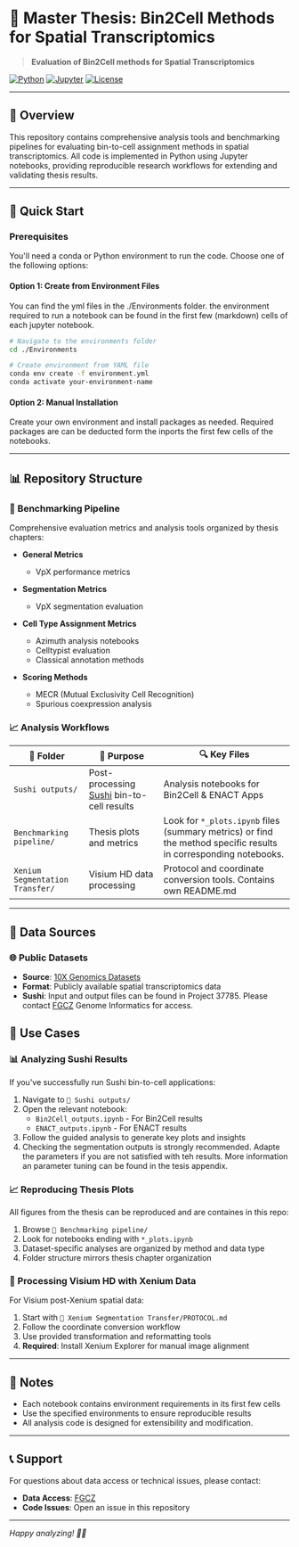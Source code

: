 # 🧬 Master Thesis: Bin2Cell Methods for Spatial Transcriptomics

> **Evaluation of Bin2Cell methods for Spatial Transcriptomics**

[![Python](https://img.shields.io/badge/Python-3.10+-blue.svg)](https://python.org)
[![Jupyter](https://img.shields.io/badge/Jupyter-Notebooks-orange.svg)](https://jupyter.org)
[![License](https://img.shields.io/badge/License-MIT-green.svg)](LICENSE)

---

## 📖 Overview

This repository contains comprehensive analysis tools and benchmarking pipelines for evaluating bin-to-cell assignment methods in spatial transcriptomics. All code is implemented in Python using Jupyter notebooks, providing reproducible research workflows for extending and validating thesis results.

---

## 🚀 Quick Start

### Prerequisites

You'll need a conda or Python environment to run the code. Choose one of the following options:

#### Option 1: Create from Environment Files
You can find the yml files in the ./Environments folder. the environment required to run a notebook can be found in the first few (markdown) cells of each jupyter notebook.
```bash
# Navigate to the environments folder
cd ./Environments

# Create environment from YAML file
conda env create -f environment.yml
conda activate your-environment-name
```

#### Option 2: Manual Installation
Create your own environment and install packages as needed. Required packages are can be deducted form the inports the first few cells of the notebooks.

---

## 📊 Repository Structure

### 🔬 Benchmarking Pipeline
Comprehensive evaluation metrics and analysis tools organized by thesis chapters:
- **General Metrics**
  - VpX performance metrics
  
- **Segmentation Metrics**
  - VpX segmentation evaluation

- **Cell Type Assignment Metrics**
  - Azimuth analysis notebooks
  - Celltypist evaluation
  - Classical annotation methods
  
- **Scoring Methods**
  - MECR (Mutual Exclusivity Cell Recognition)
  - Spurious coexpression analysis


### 📈 Analysis Workflows

| 📁 Folder | 🎯 Purpose | 🔍 Key Files |
|-----------|------------|--------------|
| `Sushi outputs/` | Post-processing [Sushi](https://fgcz-sushi.uzh.ch/) bin-to-cell results | Analysis notebooks for Bin2Cell & ENACT Apps|
| `Benchmarking pipeline/` | Thesis plots and metrics | Look for `*_plots.ipynb` files (summary metrics) or find the method specific results in corresponding notebooks.|
| `Xenium Segmentation Transfer/` | Visium HD data processing | Protocol and coordinate conversion tools. Contains own README.md |

---

## 📁 Data Sources

### 🌐 Public Datasets
- **Source**: [10X Genomics Datasets](https://www.10xgenomics.com/resources/datasets)
- **Format**: Publicly available spatial transcriptomics data
- **Sushi**: Input and output files can be found in Project 37785. Please contact [FGCZ](https://fgcz.ch/) Genome Informatics for access.

## 🎯 Use Cases

### 📊 Analyzing Sushi Results
If you've successfully run Sushi bin-to-cell applications:

1. Navigate to `📁 Sushi outputs/`
2. Open the relevant notebook:
   - `Bin2Cell_outputs.ipynb` - For Bin2Cell results
   - `ENACT_outputs.ipynb` - For ENACT results
3. Follow the guided analysis to generate key plots and insights
4. Checking the segmentation outputs is strongly recommended. Adapte the parameters if you are not satisfied with teh results. More information an parameter tuning can be found in the tesis appendix.

### 📈 Reproducing Thesis Plots
All figures from the thesis can be reproduced and are containes in this repo:

1. Browse `📁 Benchmarking pipeline/`
2. Look for notebooks ending with `*_plots.ipynb`
3. Dataset-specific analyses are organized by method and data type
4. Folder structure mirrors thesis chapter organization

### 🔬 Processing Visium HD with Xenium Data
For Visium post-Xenium spatial data:

1. Start with `📁 Xenium Segmentation Transfer/PROTOCOL.md`
2. Follow the coordinate conversion workflow
3. Use provided transformation and reformatting tools
4. **Required**: Install Xenium Explorer for manual image alignment

---

## 📝 Notes

- Each notebook contains environment requirements in its first few cells
- Use the specified environments to ensure reproducible results
- All analysis code is designed for extensibility and modification.

---

## 📞 Support

For questions about data access or technical issues, please contact:
- **Data Access**: [FGCZ](https://fgcz.ch/)
- **Code Issues**: Open an issue in this repository

---

*Happy analyzing! 🧪✨*